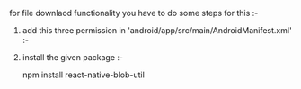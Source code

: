 for file downlaod functionality you have to do some steps for this :- 

1. add this three permission in 'android/app/src/main/AndroidManifest.xml' :- 

    <uses-permission android:name="android.permission.INTERNET" />
    <uses-permission android:name="android.permission.WRITE_EXTERNAL_STORAGE"/>
    <uses-permission android:name="android.permission.READ_EXTERNAL_STORAGE"/>

    <application
    android:requestLegacyExternalStorage="true"
    /></application>

2. install the given package :- 

    npm install react-native-blob-util



